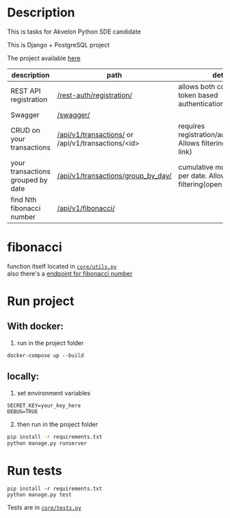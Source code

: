 # Description
This is tasks for Akvelon Python SDE candidate

This is Django + PostgreSQL project

The project available [here](https://akvelon-python-internship.herokuapp.com/swagger/)

description | path | detail
--- | --- | ---
REST API registration | [/rest-auth/registration/](https://akvelon-python-internship.herokuapp.com/rest-auth/registration/) | allows both cookie and token based authentication
Swagger | [/swagger/](https://akvelon-python-internship.herokuapp.com/swagger/) 
CRUD on your transactions | [/api/v1/transactions/](http://akvelon-python-internship.herokuapp.com/api/v1/transactions/) or  /api/v1/transactions/\<id\> | requires registration/authentication. Allows filtering(open the link)|
your transactions grouped by date | [/api/v1/transactions/group_by_day/](http://akvelon-python-internship.herokuapp.com/api/v1/transactions/group_by_day/) | cumulative money gain per date. Allows filtering(open the link)
| find Nth fibonacci number |[/api/v1/fibonacci/](http://akvelon-python-internship.herokuapp.com/api/v1/fibonacci/)

# fibonacci

function itself located in [`core/utils.py`](core/utils.py)  
also there's a [endpoint for fibonacci number](http://akvelon-python-internship.herokuapp.com/api/v1/fibonacci/)

# Run project
## With docker:
1. run in the project folder
```
docker-compose up --build
```
## locally:
1. set environment variables
```
SECRET_KEY=your_key_here
DEBUG=TRUE
```
2. then run in the project folder
```bash
pip install -r requirements.txt
python manage.py runserver
```

# Run tests
```
pip install -r requirements.txt
python manage.py test
```
Tests are in [`core/tests.py`](core/tests.py)  